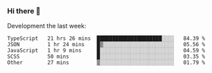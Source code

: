 ### Hi there 👋

Development the last week:
<!--START_SECTION:waka-->

```text
TypeScript   21 hrs 26 mins  █████████████████████░░░░   84.39 %
JSON         1 hr 24 mins    █▒░░░░░░░░░░░░░░░░░░░░░░░   05.56 %
JavaScript   1 hr 9 mins     █░░░░░░░░░░░░░░░░░░░░░░░░   04.59 %
SCSS         50 mins         █░░░░░░░░░░░░░░░░░░░░░░░░   03.35 %
Other        27 mins         ▒░░░░░░░░░░░░░░░░░░░░░░░░   01.79 %
```

<!--END_SECTION:waka-->

<!--
**JASONPANGGO/jasonpanggo** is a ✨ _special_ ✨ repository because its `README.md` (this file) appears on your GitHub profile.

Here are some ideas to get you started:

- 🔭 I’m currently working on ...
- 🌱 I’m currently learning ...
- 👯 I’m looking to collaborate on ...
- 🤔 I’m looking for help with ...
- 💬 Ask me about ...
- 📫 How to reach me: ...
- 😄 Pronouns: ...
- ⚡ Fun fact: ...
-->
